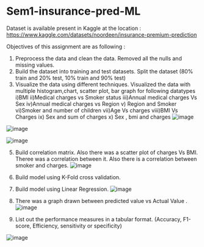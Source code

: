 # Sem1-insurance-pred-ML
Dataset is available present in Kaggle at the location :
https://www.kaggle.com/datasets/noordeen/insurance-premium-prediction

Objectives of this assignment are as following :
1) Preprocess the data and clean the data. Removed all the nulls and missing values.
2) Build the dataset into training and test datasets. Split the dataset (80% train and 20% test, 10% train and 90% test)
3) Visualize the data using different techniques. Visualized the data with multiple histogram,chart, scatter plot, bar graph for following datatypes
   i)BMI
   ii)Medical charges vs Smoker status
   iii)Annual medical charges Vs Sex
   iv)Annual medical charges vs Region
   v) Region and Smoker
   vi)Smoker and number of children
   vii)Age Vs charges
   viii)BMI Vs Charges
   ix) Sex and sum of charges
   x) Sex , bmi and charges
![image](https://github.com/pushkar243/Sem1-insurance-pred-ML/assets/8349513/c28abc15-5652-4bbd-9474-7be1eb665614)

![image](https://github.com/pushkar243/Sem1-insurance-pred-ML/assets/8349513/2826e4fa-eded-41aa-ae08-7ed5a9a1c591)


![image](https://github.com/pushkar243/Sem1-insurance-pred-ML/assets/8349513/747b859c-3a09-4f31-9ad3-b18425b6f2df)

   
5) Build correlation matrix. Also there was a scatter plot of charges Vs BMI. Theree was a correlation between it. Also there is a correlation between smoker and charges.
   ![image](https://github.com/pushkar243/Sem1-insurance-pred-ML/assets/8349513/03d0f1c4-e25a-43b1-87b5-e1eb7fd34c48)

7) Build model using K-Fold cross validation.

8) Build model using Linear Regression.
![image](https://github.com/pushkar243/Sem1-insurance-pred-ML/assets/8349513/2a7adce4-1f18-4a4f-8965-822b7d46b199)

9) There was a graph drawn between predicted value vs Actual Value .
![image](https://github.com/pushkar243/Sem1-insurance-pred-ML/assets/8349513/53798a1c-8888-4de5-b765-bb3601651c55)
10) List out the performance measures in a tabular format. (Accuracy, F1-score, Efficiency, sensitivity or specificity)
    
![image](https://github.com/pushkar243/Sem1-insurance-pred-ML/assets/8349513/e98adc68-9f72-46bf-9449-acc2d3f058f9)
